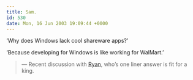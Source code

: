 ```yaml
---
title: Sam.
id: 530
date: Mon, 16 Jun 2003 19:09:44 +0000
---
```


‘Why does Windows lack cool shareware apps?’  

‘Because developing for Windows is like working for WalMart.’



> — Recent discussion with [Ryan](http://www.irelan.net/becoming/), who’s one liner answer is fit for a king.





